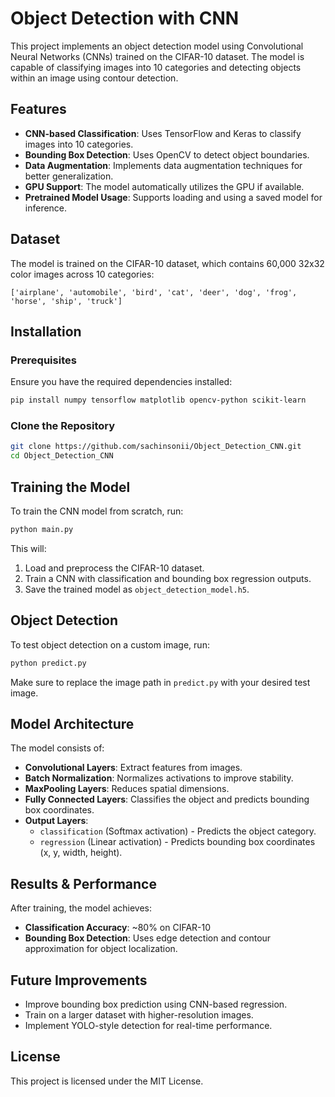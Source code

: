 # Object Detection with CNN

This project implements an object detection model using Convolutional Neural Networks (CNNs) trained on the CIFAR-10 dataset. The model is capable of classifying images into 10 categories and detecting objects within an image using contour detection.

## Features

- **CNN-based Classification**: Uses TensorFlow and Keras to classify images into 10 categories.
- **Bounding Box Detection**: Uses OpenCV to detect object boundaries.
- **Data Augmentation**: Implements data augmentation techniques for better generalization.
- **GPU Support**: The model automatically utilizes the GPU if available.
- **Pretrained Model Usage**: Supports loading and using a saved model for inference.

## Dataset

The model is trained on the CIFAR-10 dataset, which contains 60,000 32x32 color images across 10 categories:

```
['airplane', 'automobile', 'bird', 'cat', 'deer', 'dog', 'frog', 'horse', 'ship', 'truck']
```

## Installation

### Prerequisites

Ensure you have the required dependencies installed:

```sh
pip install numpy tensorflow matplotlib opencv-python scikit-learn
```

### Clone the Repository

```sh
git clone https://github.com/sachinsonii/Object_Detection_CNN.git
cd Object_Detection_CNN
```

## Training the Model

To train the CNN model from scratch, run:

```sh
python main.py
```

This will:

1. Load and preprocess the CIFAR-10 dataset.
2. Train a CNN with classification and bounding box regression outputs.
3. Save the trained model as `object_detection_model.h5`.

## Object Detection

To test object detection on a custom image, run:

```sh
python predict.py
```

Make sure to replace the image path in `predict.py` with your desired test image.

## Model Architecture

The model consists of:

- **Convolutional Layers**: Extract features from images.
- **Batch Normalization**: Normalizes activations to improve stability.
- **MaxPooling Layers**: Reduces spatial dimensions.
- **Fully Connected Layers**: Classifies the object and predicts bounding box coordinates.
- **Output Layers**:
  - `classification` (Softmax activation) - Predicts the object category.
  - `regression` (Linear activation) - Predicts bounding box coordinates (x, y, width, height).

## Results & Performance

After training, the model achieves:

- **Classification Accuracy**: \~80% on CIFAR-10
- **Bounding Box Detection**: Uses edge detection and contour approximation for object localization.

## Future Improvements

- Improve bounding box prediction using CNN-based regression.
- Train on a larger dataset with higher-resolution images.
- Implement YOLO-style detection for real-time performance.

## License

This project is licensed under the MIT License.

